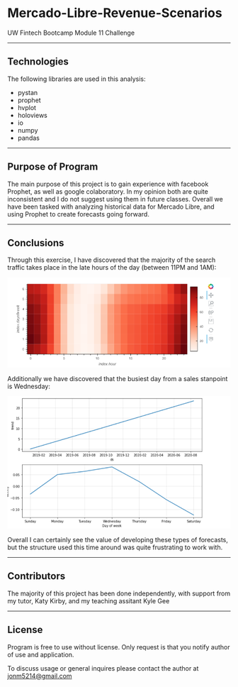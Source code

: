 # Mercado-Libre-Revenue-Scenarios
UW Fintech Bootcamp Module 11 Challenge

---

## Technologies

The following libraries are used in this analysis:  
  
  * pystan  
  * prophet
  * hvplot  
  * holoviews
  * io
  * numpy
  * pandas
  
---

## Purpose of Program

The main purpose of this project is to gain experience with facebook Prophet, as well as google colaboratory.  In my opinion both are quite inconsistent and I do not suggest using them in future classes.  Overall we have been tasked with analyzing historical data for Mercado Libre, and using Prophet to create forecasts going forward.  
  
---

## Conclusions

Through this exercise, I have discovered that the majority of the search traffic takes place in the late hours of the day (between 11PM and 1AM): 
 
 ![Heat_Map](Images/heat_map.png)
 
 
Additionally we have discovered that the busiest day from a sales stanpoint is Wednesday:
  
  ![Sales_by_Day](Images/sales_trend.png)
  
Overall I can certainly see the value of developing these types of forecasts, but the structure used this time around was quite frustrating to work with.  

---

## Contributors

The majority of this project has been done independently, with support from my tutor, Katy Kirby, and my teaching assitant Kyle Gee

---

## License

Program is free to use without license.  Only request is that you notify author of use and application.
  
To discuss usage or general inquires please contact the author at jonm5214@gmail.com
